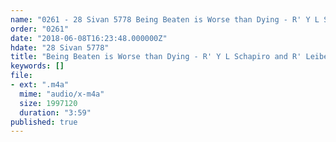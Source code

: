 ```yaml
---
name: "0261 - 28 Sivan 5778 Being Beaten is Worse than Dying - R' Y L Schapiro and R' Leibel Kaplan"
order: "0261"
date: "2018-06-08T16:23:48.000000Z"
hdate: "28 Sivan 5778"
title: "Being Beaten is Worse than Dying - R' Y L Schapiro and R' Leibel Kaplan"
keywords: []
file:
- ext: ".m4a"
  mime: "audio/x-m4a"
  size: 1997120
  duration: "3:59"
published: true
---
```


